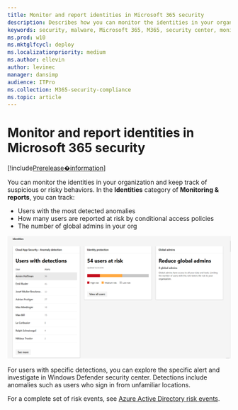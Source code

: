 ```yaml
---
title: Monitor and report identities in Microsoft 365 security
description: Describes how you can monitor the identities in your organization and keep track of suspicious or risky behaviors.
keywords: security, malware, Microsoft 365, M365, security center, monitor, report, identity
ms.prod: w10
ms.mktglfcycl: deploy
ms.localizationpriority: medium
ms.author: ellevin
author: levinec
manager: dansimp
audience: ITPro
ms.collection: M365-security-compliance  
ms.topic: article
---
```


# Monitor and report identities in Microsoft 365 security

[!include[Prerelease�information](prerelease.md)]

You can monitor the identities in your organization and keep track of suspicious or risky behaviors. In the **Identities** category of **Monitoring & reports**, you can track:

* Users with the most detected anomalies
* How many users are reported at risk by conditional access policies
* The number of global admins in your org

![Identities category of monitoring & reports page](./media/security-docs/identities.png)

For users with specific detections, you can explore the specific alert and investigate in Windows Defender security center. Detections include anomalies such as users who sign in from unfamiliar locations.

For a complete set of risk events, see [Azure Active Directory risk events](https://docs.microsoft.com/azure/active-directory/reports-monitoring/concept-risk-events).
